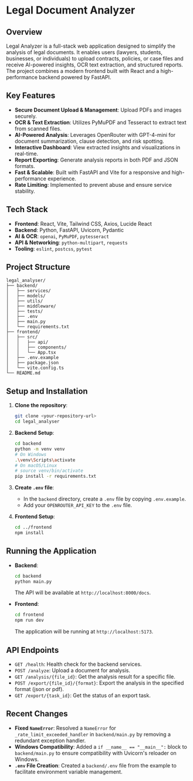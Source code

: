 # Legal Document Analyzer

## Overview

Legal Analyzer is a full-stack web application designed to simplify the analysis of legal documents. It enables users (lawyers, students, businesses, or individuals) to upload contracts, policies, or case files and receive AI-powered insights, OCR text extraction, and structured reports. The project combines a modern frontend built with React and a high-performance backend powered by FastAPI.

## Key Features

*   **Secure Document Upload & Management**: Upload PDFs and images securely.
*   **OCR & Text Extraction**: Utilizes PyMuPDF and Tesseract to extract text from scanned files.
*   **AI-Powered Analysis**: Leverages OpenRouter with GPT-4-mini for document summarization, clause detection, and risk spotting.
*   **Interactive Dashboard**: View extracted insights and visualizations in real-time.
*   **Report Exporting**: Generate analysis reports in both PDF and JSON formats.
*   **Fast & Scalable**: Built with FastAPI and Vite for a responsive and high-performance experience.
*   **Rate Limiting**: Implemented to prevent abuse and ensure service stability.

## Tech Stack

*   **Frontend**: React, Vite, Tailwind CSS, Axios, Lucide React
*   **Backend**: Python, FastAPI, Uvicorn, Pydantic
*   **AI & OCR**: `openai`, `PyMuPDF`, `pytesseract`
*   **API & Networking**: `python-multipart`, `requests`
*   **Tooling**: `eslint`, `postcss`, `pytest`

## Project Structure

```
legal_analyser/
├── backend/
│   ├── services/
│   ├── models/
│   ├── utils/
│   ├── middleware/
│   ├── tests/
│   ├── .env
│   ├── main.py
│   └── requirements.txt
├── frontend/
│   ├── src/
│   │   ├── api/
│   │   ├── components/
│   │   └── App.tsx
│   ├── .env.example
│   ├── package.json
│   └── vite.config.ts
└── README.md
```

## Setup and Installation

1.  **Clone the repository**:

    ```bash
    git clone <your-repository-url>
    cd legal_analyser
    ```

2.  **Backend Setup**:

    ```bash
    cd backend
    python -m venv venv
    # On Windows
    .\venv\Scripts\activate
    # On macOS/Linux
    # source venv/bin/activate
    pip install -r requirements.txt
    ```

3.  **Create `.env` file**:

    *   In the `backend` directory, create a `.env` file by copying `.env.example`.
    *   Add your `OPENROUTER_API_KEY` to the `.env` file.

4.  **Frontend Setup**:

    ```bash
    cd ../frontend
    npm install
    ```

## Running the Application

*   **Backend**:

    ```bash
    cd backend
    python main.py
    ```

    The API will be available at `http://localhost:8000/docs`.

*   **Frontend**:

    ```bash
    cd frontend
    npm run dev
    ```

    The application will be running at `http://localhost:5173`.

## API Endpoints

*   `GET /health`: Health check for the backend services.
*   `POST /analyze`: Upload a document for analysis.
*   `GET /analysis/{file_id}`: Get the analysis result for a specific file.
*   `POST /export/{file_id}/{format}`: Export the analysis in the specified format (json or pdf).
*   `GET /export/{task_id}`: Get the status of an export task.

## Recent Changes

*   **Fixed `NameError`**: Resolved a `NameError` for `_rate_limit_exceeded_handler` in `backend/main.py` by removing a redundant exception handler.
*   **Windows Compatibility**: Added a `if __name__ == "__main__":` block to `backend/main.py` to ensure compatibility with Uvicorn's reloader on Windows.
*   **`.env` File Creation**: Created a `backend/.env` file from the example to facilitate environment variable management.